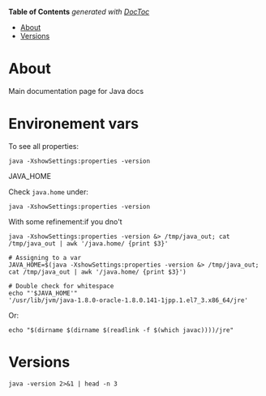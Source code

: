 <!-- START doctoc generated TOC please keep comment here to allow auto update -->
<!-- DON'T EDIT THIS SECTION, INSTEAD RE-RUN doctoc TO UPDATE -->
**Table of Contents**  *generated with [DocToc](https://github.com/thlorenz/doctoc)*

- [About](#about)
- [Versions](#versions)

<!-- END doctoc generated TOC please keep comment here to allow auto update -->

# About

Main documentation page for Java docs

# Environement vars

To see all properties:
```
java -XshowSettings:properties -version
```

JAVA_HOME

Check `java.home` under:
```
java -XshowSettings:properties -version
```

With some refinement:if you dno't 
```
java -XshowSettings:properties -version &> /tmp/java_out; cat /tmp/java_out | awk '/java.home/ {print $3}'

# Assigning to a var
JAVA_HOME=$(java -XshowSettings:properties -version &> /tmp/java_out; cat /tmp/java_out | awk '/java.home/ {print $3}')

# Double check for whitespace
echo "'$JAVA_HOME'"
'/usr/lib/jvm/java-1.8.0-oracle-1.8.0.141-1jpp.1.el7_3.x86_64/jre'
```

Or:
```
echo "$(dirname $(dirname $(readlink -f $(which javac))))/jre"
```

# Versions

```
java -version 2>&1 | head -n 3
```
